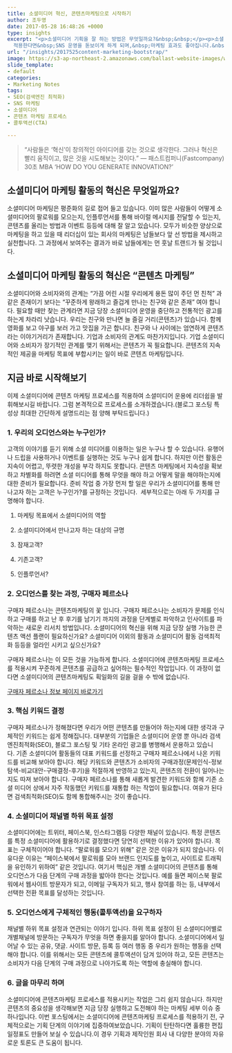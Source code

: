```yaml
---
title: 소셜미디어 혁신, 콘텐츠마케팅으로 시작하기
author: 조두영
date: 2017-05-28 16:48:26 +0000
type: insights
excerpt: "<p>소셜미디어 기획을 잘 하는 방법은 무엇일까요?&nbsp;&nbsp;</p><p>소셜 미디어 계획에&nbsp;콘텐츠마케팅 프로세스를
  적용한다면&nbsp;SNS 운영을 돋보이게 하게 되며,&nbsp;마케팅 효과도 좋아집니다.&nbsp;</p>"
url: "/insights/2017525content-marketing-bootstrap/"
image: https://s3-ap-northeast-2.amazonaws.com/ballast-website-images/wp-content/uploads/2017/05/15110126/img-2.png
slide_template:
- default
categories:
- Marketing Notes
tags:
- SEO(검색엔진 최적화)
- SNS 마케팅
- 소셜미디어
- 콘텐츠 마케팅 프로세스
- 콜투액션(CTA)

---
```

> “사람들은 ‘혁신’이 창의적인 아이디어를 갖는 것으로 생각한다. 그러나 혁신은 빨리 움직이고, 많은 것을 시도해보는 것이다.” — 패스트컴퍼니(Fastcompany) 30초 MBA ‘HOW DO YOU GENERATE INNOVATION?’

## 소셜미디어 마케팅 활동의 혁신은 무엇일까요?
소셜미디어 마케팅은 평준화의 길로 접어 들고 있습니다. 이미 많은 사람들이 어떻게 소셜미디어의 팔로워를 모으는지, 인플루언서를 통해 바이럴 메시지를 전달할 수 있는지, 콘텐츠를 올리는 방법과 이벤트 등등에 대해 잘 알고 있습니다.
모두가 비슷한 양상으로 마케팅을 하고 있을 때 리더십이 있는 회사의 마케팅은 남들보다 앞 선 방법을 제시하고 실천합니다. 그 과정에서 보여주는 결과가 바로 남들에게는 먼 훗날 트랜드가 될 것입니다.

## 소셜미디어 마케팅 활동의 혁신은 “콘텐츠 마케팅”
소셜미디어와 소비자와의 관계는 “가끔 어린 시절 우리에게 용돈 많이 주던 먼 친척” 과 같은 존재이기 보다는 “꾸준하게 왕래하고 즐겁게 만나는 친구와 같은 존재” 여야 합니다. 필요할 때만 찾는 관계라면 지금 당장 소셜미디어 운영을 중단하고 전통적인 광고를 하는게 차라리 낫습니다.
우리는 친구와 만나면 늘 즐길 거리(콘텐츠)가 있습니다. 함께 영화를 보고 야구를 보러 가고 맛집을 가곤 합니다. 친구와 나 사이에는 엄연하게 콘텐츠라는 이야기거리가 존재합니다.
기업과 소비자의 관계도 마찬가지입니다. 기업 소셜미디어와 소비자가 장기적인 관계를 맺기 위해서는 콘텐츠가 꼭 필요합니다. 콘텐츠의 지속적인 제공을 마케팅 목표에 부합시키는 일이 바로 콘텐츠 마케팅입니다.

## 지금 바로 시작해보기
이제 소셜미디어에 콘텐츠 마케팅 프로세스를 적용하여 소셜미디어 운용에 리더쉽을 발휘해보시길 바랍니다. 그럼 본격적으로 프로세스를 소개하겠습니다.(블로그 포스팅 특성상 최대한 간단하게 설명드리는 점 양해 부탁드립니다.)

### 1. 우리의 오디언스와는 누구인가?

고객의 이야기를 듣기 위해 소셜 미디어를 이용하는 일은 누구나 할 수 있습니다. 유행어나 드립을 사용하거나 이벤트를 실행하는 것도 누구나 쉽게 합니다. 하지만 이런 활동은 지속이 어렵고, 뚜렷한 개성을 부각 하지도 못합니다.
콘텐츠 마케팅에서 지속성을 확보하고 차별화를 하려면 소셜 미디어를 통해 무엇을 해야 하고 어떻게 말을 해야하는지에 대한 준비가 필요합니다. 준비 작업 중 가장 먼저 할 일은 우리가 소셜미디어를 통해 만나고자 하는 고객은 누구인가?를 규정하는 것입니다.  세부적으로는 아래 두 가지를 규명해야 합니다.

1. 마케팅 목표에서 소셜미디어의 역할


1. 소셜미디어에서 만나고자 하는 대상의 규명
  1. 잠재고객?
  2. 기존고객?
  3. 인플루언서?

### 2. 오디언스를 찾는 과정, 구매자 페르소나
구매자 페르소나는 콘텐츠마케팅의 꽃 입니다. 구매자 페르소나는 소비자가 문제를 인식하고 구매를 하고 난 후 후기를 남기기 까지의 과정을 단계별로 파악하고 인사이트를 파악하는 새로운 리서치 방법입니다. 소셜미디어의 혁신을 위해 지금 당장 실행 가능한 콘텐츠 액션 플랜이 필요하신가요? 소셜미디어 이외의 활동과 소셜미디어 활동 검색최적화 등등을 얼라인 시키고 싶으신가요?

구매자 페르소나는 이 모든 것을 가능하게 합니다. 소셜미디어에 콘텐츠마케팅 프로세스를 적용시켜 꾸준하게 콘텐츠를 공급하고 싶어하는 필수적인 작업입니다. 이 과정이 없다면 소셜미디어의 콘텐츠마케팅도 획일화의 길을 걸을 수 밖에 없습니다.

[구매자 페르소나 정보 페이지 바로가기](/buyer-persona)

### 3. 핵심 키워드 결정
구매자 페르소나가 정해졌다면 우리가 어떤 콘텐츠를 만들어야 하는지에 대한 생각과 구체적인 키워드는 쉽게 정해집니다. 대부분의 기업들은 소셜미디어 운영 뿐 아니라 검색엔진최적화(SEO), 블로그 포스팅 및 기타 온라인 광고를 병행해서 운용하고 있습니다. 기존 소셜미디어 활동들의 대표 키워드를 선정하고 구매자 페르소나에서 나온 키워드를 비교해 보아야 합니다. 해당 키워드와 콘텐츠가 소비자의 구매과정(문제인식-정보탐색-비교대안-구매결정-후기)을 적절하게 반영하고 있는지, 콘텐츠의 전환이 일어나는지도 따져 보아야 합니다.
구매자 페르소나를 통해 새롭게 발견한 키워드와 함께 기존 소셜 미디어 상에서 자주 작동했던 키워드를 재통합 하는 작업이 필요합니다. 여유가 된다면 검색최적화(SEO)도 함께 통합해주시는 것이 좋습니다.

### 4. 소셜미디어 채널별 하위 목표 설정
소셜미디어에는 트위터, 페이스북, 인스타그램등 다양한 채널이 있습니다. 특정 콘텐츠를 특정 소셜미디어에 활용하기로 결정했다면 당연히 선택한 이유가 있어야 합니다. 
목표는 구체적이어야 합니다. “팔로워를 모으기 위해” 같은 것은 이유가 되지 않습니다. 이유다운 이유는 “페이스북에서 팔로워를 모아 브랜드 인지도를 높이고, 사이트로 트래픽을 유인하기 위하여” 같은 것입니다. 여기서 핵심은 개별 소셜미디어의 콘텐츠를 통해 오디언스가 다음 단계의 구매 과정을 밟아야 한다는 것입니다. 예를 들면 페이스북 팔로워에서 웹사이트 방문자가 되고, 이메일 구독자가 되고, 행사 참여를 하는 등, 내부에서 선택한 전환 목표를 달성하는 것입니다.

### 5. 오디언스에게 구체적인 행동(콜투액션)을 요구하자
채널별 하위 목표 설정과 연관되는 이야기 입니다. 하위 목표 설정이 된 소셜미디어별로 개별채널에 방문하는 구독자가 무엇을 하면 좋을지를 알아야 합니다. 소셜미디어에서 일어날 수 있는 공유, 댓글. 사이트 방문, 등록 등 여러 행동 중 우리가 원하는 행동을 선택해야 합니다. 이를 위해서는 모든 콘텐츠에 콜투액션이 담겨 있어야 하고, 모든 콘텐츠는 소비자가 다음 단계의 구매 과정으로 나아가도록 하는 역할에 충실해야 합니다.

### 6. 글을 마무리 하며
소셜미디어에 콘텐츠마케팅 프로세스를 적용시키는 작업은 그리 쉽지 않습니다. 하지만 콘텐츠의 중요성을 생각해보면 지금 당장 실행하고 도전해야 하는 마케팅 세부 이슈 중 하나입니다.
이번 포스팅에서는 소셜미디어에 콘텐츠마케팅 프로세스를 적용하기 전, 구체적으로는 기획 단계의 이야기에 집중하여보았습니다. 기획이 탄탄하다면 훌륭한 편집일정표도 만들어 보실 수 있습니다.이 경우 기획과 제작인원 회사 내 다양한 분야의 자유로운 토론도 큰 도움이 됩니다. 